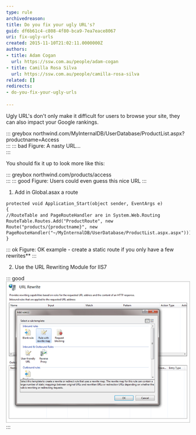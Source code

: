 ```yaml
---
type: rule
archivedreason: 
title: Do you fix your ugly URL's?
guid: df6b61c4-c808-4f80-bca9-7ea7eace8067
uri: fix-ugly-urls
created: 2015-11-10T21:02:11.0000000Z
authors:
- title: Adam Cogan
  url: https://ssw.com.au/people/adam-cogan
- title: Camilla Rosa Silva
  url: https://ssw.com.au/people/camilla-rosa-silva
related: []
redirects:
- do-you-fix-your-ugly-urls

---
```


Ugly URL's don't only make it difficult for users to browse your site, they can also impact your Google rankings.

::: greybox
northwind.com/MyInternalDB/UserDatabase/ProductList.aspx?productname=Access  
:::
::: bad
Figure: A nasty URL...  
:::

You should fix it up to look more like this:

::: greybox
northwind.com/products/access  
:::
::: good
Figure: Users could even guess this nice URL
:::

<!--endintro-->

1. Add in Global.asax a route

``` aspnet
protected void Application_Start(object sender, EventArgs e) 
{ 
//RouteTable and PageRouteHandler are in System.Web.Routing 
RouteTable.Routes.Add("ProductRoute", new Route("products/{productname}", new PageRouteHandler("~/MyInternalDB/UserDatabase/ProductList.aspx.aspx"))); 
}
```
::: ok
Figure: OK example - create a static route if you only have a few rewrites**
:::

2. Use the URL Rewriting Module for IIS7 

::: good  
![Figure: Good example - An IIS7 Rewrite is much easier to manage](IIS7Rewrite.jpg)  
:::
